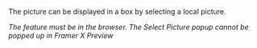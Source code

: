 The picture can be displayed in a box by selecting a local picture.

*The feature must be in the browser. The Select Picture popup cannot be popped up in Framer X Preview*